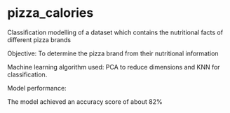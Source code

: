 # pizza_calories
Classification modelling of a dataset which contains the nutritional facts of different pizza brands

Objective: To determine the pizza brand from their nutritional information

Machine learning algorithm used: PCA to reduce dimensions and KNN for classification. 

Model performance: 

The model achieved an accuracy score of about 82%
